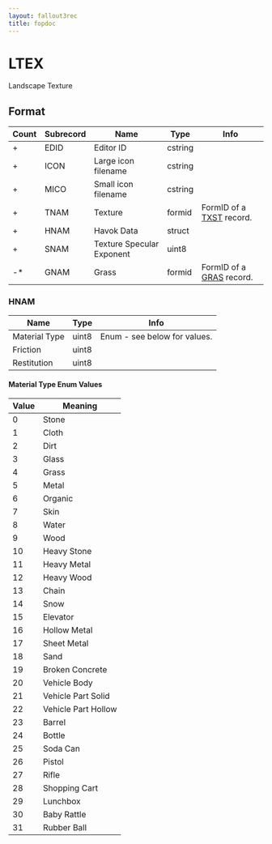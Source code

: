```yaml
---
layout: fallout3rec
title: fopdoc
---
```

LTEX
====

Landscape Texture

## Format

Count | Subrecord | Name | Type | Info
------|-------|------|------|-----
+ | EDID | Editor ID | cstring |
+ | ICON | Large icon filename | cstring |
+ | MICO | Small icon filename | cstring |
+ | TNAM | Texture | formid | FormID of a [TXST](TXST.md) record.
+ | HNAM | Havok Data | struct |
+ | SNAM | Texture Specular Exponent | uint8 |
-* | GNAM | Grass | formid | FormID of a [GRAS](GRAS.md) record.

### HNAM

Name | Type | Info
-----|------|-----
Material Type | uint8 | Enum - see below for values.
Friction | uint8 |
Restitution | uint8 |
 
#### Material Type Enum Values

Value | Meaning
------|--------
0 | Stone
1 | Cloth
2 | Dirt
3 | Glass
4 | Grass
5 | Metal
6 | Organic
7 | Skin
8 | Water
9 | Wood
10 | Heavy Stone
11 | Heavy Metal
12 | Heavy Wood
13 | Chain
14 | Snow
15 | Elevator
16 | Hollow Metal
17 | Sheet Metal
18 | Sand
19 | Broken Concrete
20 | Vehicle Body
21 | Vehicle Part Solid
22 | Vehicle Part Hollow
23 | Barrel
24 | Bottle
25 | Soda Can
26 | Pistol
27 | Rifle
28 | Shopping Cart
29 | Lunchbox
30 | Baby Rattle
31 | Rubber Ball
